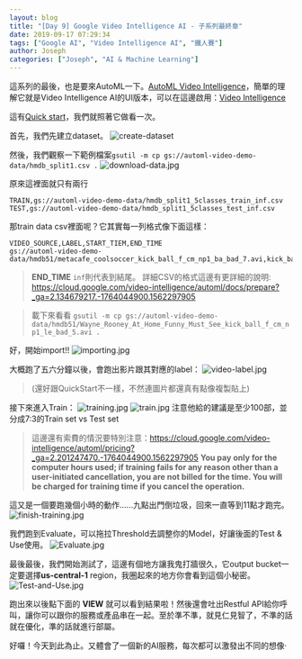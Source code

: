```yaml
---
layout: blog
title: "[Day 9] Google Video Intelligence AI - 子系列最終章"
date: 2019-09-17 07:29:34
tags: ["Google AI", "Video Intelligence AI", "鐵人賽"]
author: Joseph
categories: ["Joseph", "AI & Machine Learning"]
---
```

這系列的最後，也是要來AutoML一下。[AutoML Video Intelligence](https://cloud.google.com/video-intelligence/automl)，簡單的理解它就是Video Intelligence AI的UI版本，可以在這邊啟用：[Video Intelligence](https://console.cloud.google.com/video-intelligence/dashboard)

這有[Quick start](https://cloud.google.com/video-intelligence/automl/docs/quickstart-console)，我們就照著它做看一次。

首先，我們先建立dataset。
![create-dataset](create-dataset.jpg)
<!-- more -->

然後，我們觀察一下範例檔案`gsutil -m cp gs://automl-video-demo-data/hmdb_split1.csv .`
![download-data.jpg](download-data.jpg)

原來這裡面就只有兩行
```shell
TRAIN,gs://automl-video-demo-data/hmdb_split1_5classes_train_inf.csv
TEST,gs://automl-video-demo-data/hmdb_split1_5classes_test_inf.csv
```

那train data csv裡面呢？它其實每一列格式像下面這樣：
```shell
VIDEO_SOURCE,LABEL,START_TIEM,END_TIME
gs://automl-video-demo-data/hmdb51/metacafe_coolsoccer_kick_ball_f_cm_np1_ba_bad_7.avi,kick_ball,0.0,inf
```
> **END_TIME** `inf`則代表到結尾。
> 詳細CSV的格式這邊有更詳細的說明: https://cloud.google.com/video-intelligence/automl/docs/prepare?_ga=2.134679217.-1764044900.1562297905

> 載下來看看 `gsutil -m cp gs://automl-video-demo-data/hmdb51/Wayne_Rooney_At_Home_Funny_Must_See_kick_ball_f_cm_np1_le_bad_5.avi .`

好，開始import!!
![importing.jpg](importing.jpg)

大概跑了五六分鐘以後，會跑出影片跟其對應的label：
![video-label.jpg](video-label.jpg)
> (還好跟QuickStart不一樣，不然連圖片都還真有點像複製貼上)

接下來進入Train：
![training.jpg](training.jpg)
![train.jpg](train.jpg)
注意他給的建議是至少100部，並分成7:3的Train set vs Test set
> 這邊還有索費的情況要特別注意：https://cloud.google.com/video-intelligence/automl/pricing?_ga=2.201247470.-1764044900.1562297905
> **You pay only for the computer hours used; if training fails for any reason other than a user-initiated cancellation, you are not billed for the time. You will be charged for training time if you cancel the operation.**


這又是一個要跑幾個小時的動作......九點出門倒垃圾，回來一直等到11點才跑完。
![finish-training.jpg](finish-training.jpg)

我們跑到Evaluate，可以拖拉Threshold去調整你的Model，好讓後面的Test & Use使用。
![Evaluate.jpg](Evaluate.jpg)

最後最後，我們開始測試了，這邊有個地方讓我鬼打牆很久，它output bucket一定要選擇**us-central-1** region，我圈起來的地方你會看到這個小秘密。
![Test-and-Use.jpg](Test-and-Use.jpg)

跑出來以後點下面的 **VIEW** 就可以看到結果啦！然後還會吐出Restful API給你呼叫，讓你可以跟你的服務或產品串在一起。至於準不準，就見仁見智了，不準的話就在優化，準的話就進行部屬。

好囉！今天到此為止。又體會了一個新的AI服務，每次都可以激發出不同的想像‧
